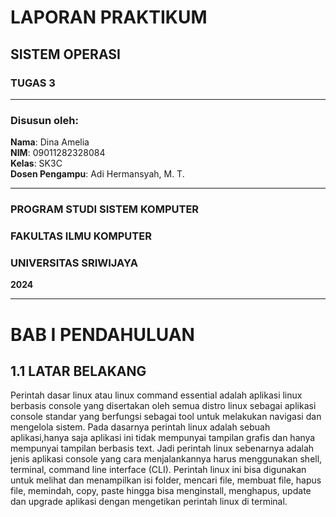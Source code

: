 # LAPORAN PRAKTIKUM
## SISTEM OPERASI
### TUGAS 3

---

### Disusun oleh:
**Nama**: Dina Amelia  
**NIM**: 09011282328084   
**Kelas**: SK3C  
**Dosen Pengampu**: Adi Hermansyah, M. T.

---

### PROGRAM STUDI SISTEM KOMPUTER  
### FAKULTAS ILMU KOMPUTER  
### UNIVERSITAS SRIWIJAYA  
**2024**

---

# BAB I PENDAHULUAN

## 1.1 LATAR BELAKANG
Perintah dasar linux atau linux command essential adalah aplikasi linux berbasis console yang disertakan oleh semua distro linux sebagai aplikasi console standar yang berfungsi sebagai tool untuk melakukan navigasi dan mengelola sistem. Pada dasarnya perintah linux adalah sebuah aplikasi,hanya saja aplikasi ini tidak mempunyai tampilan grafis dan hanya mempunyai tampilan berbasis text. Jadi perintah linux sebenarnya adalah jenis aplikasi console yang cara menjalankannya harus menggunakan shell, terminal, command line interface (CLI). Perintah linux ini bisa digunakan untuk melihat dan menampilkan isi folder, mencari file, membuat file, hapus file, memindah, copy, paste hingga bisa menginstall, menghapus, update dan upgrade aplikasi dengan mengetikan perintah linux di terminal.

